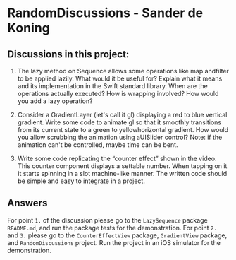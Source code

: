 # RandomDiscussions - Sander de Koning

## Discussions in this project:
1. The ​lazy method on ​Sequence allows some operations like ​map ​and ​filter to be applied lazily. What would it be useful for? Explain what it means and its implementation in the Swift standard library. When are the operations actually executed? How is wrapping involved? How would you add a lazy operation?

2. Consider a ​​GradientLayer (let's call it ​gl​) displaying a red to blue vertical gradient. Write some code to animate ​gl so that it smoothly transitions from its current state to a green to yellow ​horizontal gradient. ​How would you allow scrubbing the animation using a ​UISlider​ control?
Note:​ if the animation can't be controlled, maybe time can be bent.

3. ​Write some code replicating the “counter effect” shown in the video. This counter component displays a settable number. When tapping on it it starts spinning in a slot machine-like manner. The written code should be simple and easy to
integrate in a project.


## Answers
For point `1.` of the discussion please go to the `LazySequence` package `README.md`, and run the package tests for the demonstration.
For point `2.` and `3.` please go to the `CounterEffectView` package, `GradientView`  package, and `RandomDiscussions` project.
Run the project in an iOS simulator for the demonstration.
